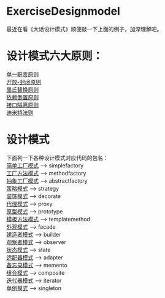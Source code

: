 # ExerciseDesignmodel
最近在看《大话设计模式》顺便敲一下上面的例子，加深理解吧。


# 设计模式六大原则：<br>
[单一职责原则](https://blog.csdn.net/wangxp423/article/details/80349273)<br>
[开放-封闭原则](https://blog.csdn.net/wangxp423/article/details/80361384)<br>
[里氏替换原则](https://blog.csdn.net/wangxp423/article/details/80364509)<br>
[依赖倒置原则](https://blog.csdn.net/wangxp423/article/details/80362902)<br>
[接口隔离原则](https://blog.csdn.net/wangxp423/article/details/80366212)<br>
[迪米特法则](https://blog.csdn.net/wangxp423/article/details/80365515)<br>


# 设计模式<br>
下面列一下各种设计模式对应代码的包名：<br>
[简单工厂模式](https://blog.csdn.net/wangxp423/article/details/80336828) --> simplefactory<br>
[工厂方法模式](https://blog.csdn.net/wangxp423/article/details/80417377) --> methodfactory<br>
[抽象工厂模式](https://blog.csdn.net/wangxp423/article/details/80421542) --> abstractfactory<br>
[策略模式](https://blog.csdn.net/wangxp423/article/details/80347079) --> strategy<br>
[装饰模式](https://blog.csdn.net/wangxp423/article/details/80392828) --> decorate<br>
[代理模式](https://blog.csdn.net/wangxp423/article/details/80402888) --> proxy<br>
[原型模式](https://blog.csdn.net/wangxp423/article/details/80432130) --> prototype<br>
[模板方法模式](https://blog.csdn.net/wangxp423/article/details/80451494) --> templatemethod<br>
[外观模式](https://blog.csdn.net/wangxp423/article/details/80480771) --> facade<br>
[建造者模式](https://blog.csdn.net/wangxp423/article/details/80493866) --> builder<br>
[观察者模式](https://blog.csdn.net/wangxp423/article/details/80510663) --> observer<br>
[状态模式](https://blog.csdn.net/wangxp423/article/details/80521971) --> state<br>
[适配器模式](https://blog.csdn.net/wangxp423/article/details/80534972) --> adapter<br>
[备忘录模式](https://blog.csdn.net/wangxp423/article/details/80537842) --> memento<br>
[组合模式](https://blog.csdn.net/wangxp423/article/details/80565482) --> composite<br>
[迭代器模式](https://blog.csdn.net/wangxp423/article/details/80568404) --> iterator<br>
[单例模式](https://blog.csdn.net/wangxp423/article/details/80569297) --> singleton<br>

